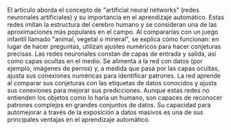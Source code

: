 El artículo aborda el concepto de "artificial neural networks" (redes neuronales artificiales) y su importancia en el aprendizaje automático. Estas redes imitan la estructura del cerebro humano y se consideran una de las aproximaciones más populares en el campo. Al compararlas con un juego infantil llamado "animal, vegetal o mineral", se explica cómo funcionan: en lugar de hacer preguntas, utilizan ajustes numéricos para hacer conjeturas precisas. Las redes neuronales constan de capas de entrada y salida, así como capas ocultas en el medio. Se alimenta a la red con datos (por ejemplo, imágenes de perros) y, a medida que pasa por las capas ocultas, ajusta sus conexiones numéricas para identificar patrones. La red aprende al comparar sus conjeturas con las etiquetas de datos conocidos y ajusta sus conexiones para mejorar sus predicciones. Aunque estas redes no entienden los objetos como lo haría un humano, son capaces de reconocer patrones complejos en grandes conjuntos de datos. Su capacidad para automejorar a través de la exposición a datos masivos es una de sus principales ventajas en el aprendizaje automático.